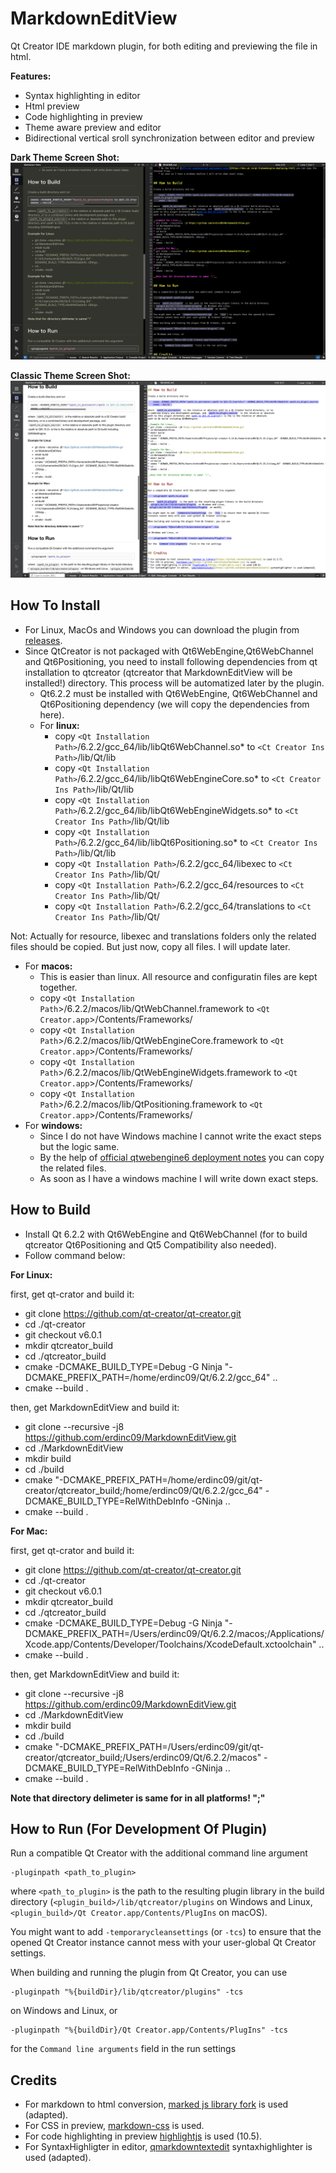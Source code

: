# MarkdownEditView
Qt Creator IDE markdown plugin, for both editing and previewing the file in html.

__Features:__

* Syntax highlighting in editor
* Html preview
* Code highlighting in preview
* Theme aware preview and editor
* Bidirectional vertical sroll synchronization between editor and preview

__Dark Theme Screen Shot:__
![](./doc/dark.png)

__Classic Theme Screen Shot:__
![](./doc/light.png)


## How To Install

* For Linux, MacOs and Windows you can download the plugin from [releases](https://github.com/erdinc09/MarkdownEditView/releases).
* Since QtCreator is not packaged with Qt6WebEngine,Qt6WebChannel and Qt6Positioning, you need to install following dependencies from qt installation to qtcreator (qtcreator that MarkdownEditView will be installed!) directory. This process will be automatized later by the plugin.
  * Qt6.2.2 must be installed with Qt6WebEngine, Qt6WebChannel and Qt6Positioning dependency (we will copy the dependencies from here).
  * For __linux:__  
    * copy  `<Qt Installation Path>`/6.2.2/gcc_64/lib/libQt6WebChannel.so*       to `<Ct Creator Ins Path>`/lib/Qt/lib  
    * copy  `<Qt Installation Path>`/6.2.2/gcc_64/lib/libQt6WebEngineCore.so*    to `<Ct Creator Ins Path>`/lib/Qt/lib
    * copy  `<Qt Installation Path>`/6.2.2/gcc_64/lib/libQt6WebEngineWidgets.so* to `<Ct Creator Ins Path>`/lib/Qt/lib
    * copy  `<Qt Installation Path>`/6.2.2/gcc_64/lib/libQt6Positioning.so* to `<Ct Creator Ins Path>`/lib/Qt/lib
    * copy  `<Qt Installation Path>`/6.2.2/gcc_64/libexec        to `<Ct Creator Ins Path>`/lib/Qt/
    * copy  `<Qt Installation Path>`/6.2.2/gcc_64/resources      to `<Ct Creator Ins Path>`/lib/Qt/
    * copy  `<Qt Installation Path>`/6.2.2/gcc_64/translations   to `<Ct Creator Ins Path>`/lib/Qt/
  
Not: Actually for resource, libexec and translations folders only the related files should be copied. But just now, copy all files. I will update later.

  * For __macos:__
    * This is easier than linux. All resource and configuratin files are kept together.
    * copy  `<Qt Installation Path`>/6.2.2/macos/lib/QtWebChannel.framework           to  `<Qt Creator.app`>/Contents/Frameworks/
    * copy  `<Qt Installation Path`>/6.2.2/macos/lib/QtWebEngineCore.framework        to  `<Qt Creator.app`>/Contents/Frameworks/
    * copy  `<Qt Installation Path`>/6.2.2/macos/lib/QtWebEngineWidgets.framework     to  `<Qt Creator.app`>/Contents/Frameworks/
    * copy  `<Qt Installation Path`>/6.2.2/macos/lib/QtPositioning.framework          to  `<Qt Creator.app`>/Contents/Frameworks/
  * For __windows:__
    * Since I do not have Windows machine I cannot write the exact steps but the logic same.
    * By the help of [official qtwebengine6 deployment notes](https://doc-snapshots.qt.io/qt6-dev/qtwebengine-deploying.html) you can copy the related files.
    * As soon as I have a windows machine I will write down exact steps.


## How to Build


* Install Qt 6.2.2 with Qt6WebEngine and Qt6WebChannel (for to build qtcreator Qt6Positioning and Qt5 Compatibility also needed).
* Follow command below:

__For Linux:__

first, get qt-crator and build it:

* git clone https://github.com/qt-creator/qt-creator.git
* cd ./qt-creator
* git checkout v6.0.1
* mkdir qtcreator_build
* cd ./qtcreator_build
* cmake -DCMAKE_BUILD_TYPE=Debug -G Ninja "-DCMAKE_PREFIX_PATH=/home/erdinc09/Qt/6.2.2/gcc_64" ..
* cmake --build .

then, get MarkdownEditView and build it:

* git clone --recursive -j8 https://github.com/erdinc09/MarkdownEditView.git
* cd ./MarkdownEditView
* mkdir build
* cd ./build
* cmake "-DCMAKE_PREFIX_PATH=/home/erdinc09/git/qt-creator/qtcreator_build;/home/erdinc09/Qt/6.2.2/gcc_64" -DCMAKE_BUILD_TYPE=RelWithDebInfo -GNinja ..
* cmake --build .

__For Mac:__

first, get qt-crator and build it:

* git clone https://github.com/qt-creator/qt-creator.git
* cd ./qt-creator
* git checkout v6.0.1
* mkdir qtcreator_build
* cd ./qtcreator_build
* cmake -DCMAKE_BUILD_TYPE=Debug -G Ninja "-DCMAKE_PREFIX_PATH=/Users/erdinc09/Qt/6.2.2/macos;/Applications/Xcode.app/Contents/Developer/Toolchains/XcodeDefault.xctoolchain" ..
* cmake --build .

then, get MarkdownEditView and build it:

* git clone --recursive -j8 https://github.com/erdinc09/MarkdownEditView.git
* cd ./MarkdownEditView
* mkdir build
* cd ./build
* cmake "-DCMAKE_PREFIX_PATH=/Users/erdinc09/git/qt-creator/qtcreator_build;/Users/erdinc09/Qt/6.2.2/macos" -DCMAKE_BUILD_TYPE=RelWithDebInfo -GNinja ..
* cmake --build .

__Note that directory delimeter is same for in all platforms! ";"__


## How to Run (For Development Of Plugin)

Run a compatible Qt Creator with the additional command line argument

    -pluginpath <path_to_plugin>

where `<path_to_plugin>` is the path to the resulting plugin library in the build directory
(`<plugin_build>/lib/qtcreator/plugins` on Windows and Linux,
`<plugin_build>/Qt Creator.app/Contents/PlugIns` on macOS).

You might want to add `-temporarycleansettings` (or `-tcs`) to ensure that the opened Qt Creator
instance cannot mess with your user-global Qt Creator settings.

When building and running the plugin from Qt Creator, you can use

    -pluginpath "%{buildDir}/lib/qtcreator/plugins" -tcs

on Windows and Linux, or

    -pluginpath "%{buildDir}/Qt Creator.app/Contents/PlugIns" -tcs

for the `Command line arguments` field in the run settings


## Credits

* For markdown to html conversion, [marked js library fork](https://github.com/erdinc09/marked) is used (adapted).
* For CSS in preview, [markdown-css](https://github.com/rhiokim/markdown-css) is used.
* For code highlighting in preview [highlightjs](https://highlightjs.org/) is used (10.5).
* For SyntaxHighligter in editor, [qmarkdowntextedit](https://github.com/pbek/qmarkdowntextedit) syntaxhighlighter is used (adapted).
